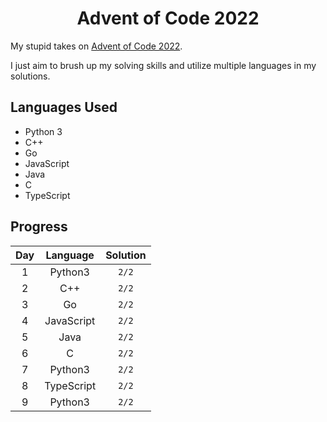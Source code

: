 <div align="center">

# Advent of Code 2022
</div>

My stupid takes on [Advent of Code 2022](https://adventofcode.com/2022).

I just aim to brush up my solving skills and utilize multiple languages in my solutions.

## Languages Used
- Python 3
- C++
- Go
- JavaScript
- Java
- C
- TypeScript

## Progress

|  Day  |  Language  | Solution |
| :---: | :--------: | :------: |
|   1   |  Python3   |  `2/2`   |
|   2   |    C++     |  `2/2`   |
|   3   |     Go     |  `2/2`   |
|   4   | JavaScript |  `2/2`   |
|   5   |    Java    |  `2/2`   |
|   6   |     C      |  `2/2`   |
|   7   |  Python3   |  `2/2`   |
|   8   | TypeScript |  `2/2`   |
|   9   |  Python3   |  `2/2`   |
